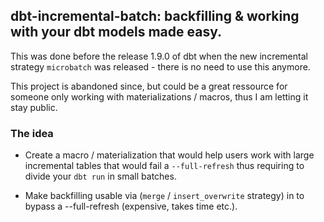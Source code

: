 ## dbt-incremental-batch: backfilling & working with your dbt models made easy.

This was done before the release 1.9.0 of dbt when the new incremental strategy `microbatch` was released - there is no need to use this anymore.

This project is abandoned since, but could be a great ressource for someone only working with materializations / macros, thus I am letting it stay public.

### The idea

- Create a macro / materialization that would help users work with large incremental tables that would fail a `--full-refresh` thus requiring to divide your `dbt run` in small batches.

- Make backfilling usable via (`merge` / `insert_overwrite` strategy) in to bypass a --full-refresh (expensive, takes time etc.).
